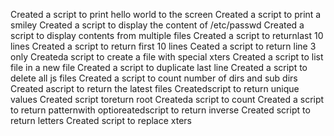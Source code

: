 Created a script to print hello world to the screen
Created a script to print a smiley
Created a script to display the content of  /etc/passwd
Created a script to display contents from multiple files
Created a script to returnlast 10 lines
Created a script to return first 10 lines
Ceated a script to return line 3 only
Createda script to create a file with special xters
Created a script to list file in a new file
Created a script to duplicate last line
Created a script to delete all js files
Created a script to count number of dirs and sub dirs
Created ascript to return the latest files
Createdscript to return unique values
Created  script toreturn root
Createda script to count
Created a script to return patternwith optioreatedscript to return inverse
Created script to return letters
Created script to replace xters
